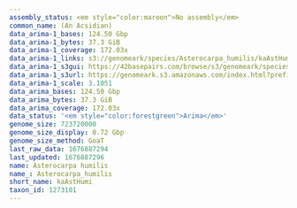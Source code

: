 ```yaml
---
assembly_status: <em style="color:maroon">No assembly</em>
common_name: (An Acsidian)
data_arima-1_bases: 124.50 Gbp
data_arima-1_bytes: 37.3 GiB
data_arima-1_coverage: 172.03x
data_arima-1_links: s3://genomeark/species/Asterocarpa_humilis/kaAstHumi1/genomic_data/arima/<br>
data_arima-1_s3gui: https://42basepairs.com/browse/s3/genomeark/species/Asterocarpa_humilis/kaAstHumi1/genomic_data/arima/
data_arima-1_s3url: https://genomeark.s3.amazonaws.com/index.html?prefix=species/Asterocarpa_humilis/kaAstHumi1/genomic_data/arima/
data_arima-1_scale: 3.1051
data_arima_bases: 124.50 Gbp
data_arima_bytes: 37.3 GiB
data_arima_coverage: 172.03x
data_status: '<em style="color:forestgreen">Arima</em>'
genome_size: 723720000
genome_size_display: 0.72 Gbp
genome_size_method: GoaT
last_raw_data: 1676887294
last_updated: 1676887296
name: Asterocarpa humilis
name_: Asterocarpa_humilis
short_name: kaAstHumi
taxon_id: 1273101
---
```

